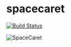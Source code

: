 # spacecaret

[![Build Status](https://travis-ci.com/pietvanzoen/spacecaret.svg?branch=master)](https://travis-ci.com/pietvanzoen/spacecaret)

![SpaceCaret](https://xn--vi8h.piet.me/cfjd3.png)
